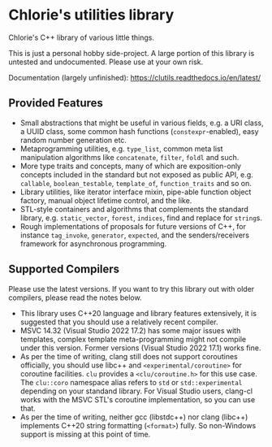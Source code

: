 # Chlorie's utilities library

Chlorie's C++ library of various little things.

This is just a personal hobby side-project. A large portion of this library is
untested and undocumented. Please use at your own risk.

Documentation (largely unfinished): https://clutils.readthedocs.io/en/latest/

## Provided Features

- Small abstractions that might be useful in various fields, e.g. a URI class,
a UUID class, some common hash functions (`constexpr`-enabled), easy random
number generation etc.
- Metaprogramming utilities, e.g. `type_list`, common meta list manipulation
algorithms like `concatenate`, `filter`, `foldl` and such.
- More type traits and concepts, many of which are exposition-only concepts
included in the standard but not exposed as public API, e.g. `callable`,
`boolean_testable`, `template_of`, `function_traits` and so on.
- Library utilities, like iterator interface mixin, pipe-able function object
factory, manual object lifetime control, and the like.
- STL-style containers and algorithms that complements the standard library,
e.g. `static_vector`, `forest`, `indices`, find and replace for `string`s.
- Rough implementations of proposals for future versions of C++, for instance
`tag_invoke`, `generator`, `expected`, and the senders/receivers framework
for asynchronous programming.

## Supported Compilers

Please use the latest versions. If you want to try this library out with older
compilers, please read the notes below.

- This library uses C++20 language and library features extensively, it is
suggested that you should use a relatively recent compiler.
- MSVC 14.32 (Visual Studio 2022 17.2) has some major issues with templates,
complex template meta-programming might not compile under this version.
Former versions (Visual Studio 2022 17.1) works fine.
- As per the time of writing, clang still does not support coroutines
officially, you should use libc++ and `<experimental/coroutine>` for
coroutine facilities. `clu` provides a `<clu/coroutine.h>` for this use case.
The `clu::coro` namespace alias refers to `std` or `std::experimental`
depending on your standand library. For Visual Studio users, clang-cl works
with the MSVC STL's coroutine implementation, so you can use that.
- As per the time of writing, neither gcc (libstdc++) nor clang (libc++)
implements C++20 string formatting (`<format>`) fully. So non-Windows support
is missing at this point of time.

